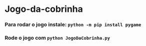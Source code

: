 # Jogo-da-cobrinha

<h3>Para rodar o jogo instale: <code>python -m pip install pygame</code></h3>

<h3>Rode o jogo com <code>python JogoDaCobrinha.py</code></h3>
